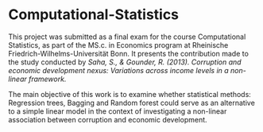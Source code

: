 # Computational-Statistics
This project was submitted as a final exam for the course Computational Statistics, as part of the MS.c. in Economics program at Rheinische Friedrich-Wilhelms-Universität Bonn. It presents the contribution made to the study conducted by _Saha, S., & Gounder, R. (2013). Corruption and economic development nexus: Variations across income levels in a non-linear framework._

The main objective of this work is to examine whether statistical methods: Regression trees, Bagging and Random forest could serve as an alternative to a simple linear model in the context of investigating a non-linear association between corruption and economic development.


